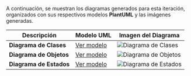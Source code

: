 A continuación, se muestran los diagramas generados para esta iteración, organizados con sus respectivos modelos **PlantUML** y las imágenes generadas.

| **Descripción**               | **Modelo UML**                                                        | **Imagen del Diagrama**                                              |
|------------------------------|----------------------------------------------------------------------|----------------------------------------------------------------------|
| **Diagrama de Clases**        | [Ver modelo](../../modelosUML/Primera%20iteración/DiagramaClases.puml) | ![Diagrama de Clases](../../images/Primera%20iteración/DiagramaClases1.svg) |
| **Diagrama de Objetos**       | [Ver modelo](../../modelosUML/Primera%20iteración/DiagramaObjetos.puml) | ![Diagrama de Objetos](../../images/Primera%20iteración/DiagramaObjetos1.svg) |
| **Diagrama de Estados**       | [Ver modelo](../../modelosUML/Primera%20iteración/DiagramaEstados.puml) | ![Diagrama de Estados](../../images/Primera%20iteración/DiagramaEstados1.svg) |
